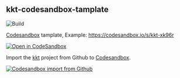 kkt-codesandbox-tamplate
---

![Build](https://github.com/kktjs/kkt-codesandbox-tamplate/workflows/Build/badge.svg)

[Codesandbox](https://codesandbox.io/s/kkt-xk96r) tamplate, Example: https://codesandbox.io/s/kkt-xk96r 

[![Open in CodeSandbox](https://img.shields.io/badge/Open%20in-CodeSandbox-blue?logo=codesandbox)](https://codesandbox.io/s/github/kktjs/kkt-codesandbox-tamplate)

Import the [kkt](https://github.com/kktjs/kkt) project from Github to [Codesandbox](https://codesandbox.io/s/kkt-xk96r).

[![Codesandbox import from Github](https://user-images.githubusercontent.com/1680273/103400375-cef49f80-4b7f-11eb-903f-aa6479d322a1.jpg)](https://codesandbox.io/s/kkt-xk96r)
